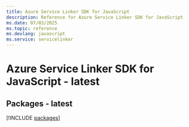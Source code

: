 ```yaml
---
title: Azure Service Linker SDK for JavaScript
description: Reference for Azure Service Linker SDK for JavaScript
ms.date: 07/03/2025
ms.topic: reference
ms.devlang: javascript
ms.service: servicelinker
---
```

# Azure Service Linker SDK for JavaScript - latest
## Packages - latest
[!INCLUDE [packages](service-linker-index.md)]